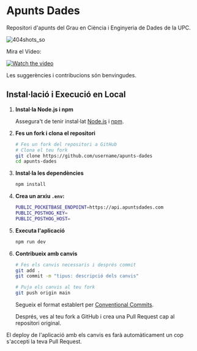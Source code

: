 # Apunts Dades

Repositori d'apunts del Grau en Ciència i Enginyeria de Dades de la UPC.

![404shots_so](https://github.com/user-attachments/assets/e9fbcb66-0c98-46a1-8fe5-9b12271c95db)

Mira el Vídeo:

[![Watch the video](https://img.youtube.com/vi/rlvBrrhoito/maxresdefault.jpg)](https://www.youtube.com/watch?v=rlvBrrhoito)

Les suggerències i contribucions són benvingudes.

## Instal·lació i Execució en Local

1. **Instal·la Node.js i npm**

   Assegura't de tenir instal·lat [Node.js](https://nodejs.org/) i [npm](https://www.npmjs.com/).

2. **Fes un fork i clona el repositori**

   ```sh
   # Fes un fork del repositori a GitHub
   # Clona el teu fork
   git clone https://github.com/username/apunts-dades
   cd apunts-dades
   ```

3. **Instal·la les dependències**

   ```sh
   npm install
   ```

4. **Crea un arxiu `.env`:**

   ```sh
   PUBLIC_POCKETBASE_ENDPOINT=https://api.apuntsdades.com
   PUBLIC_POSTHOG_KEY=
   PUBLIC_POSTHOG_HOST=
   ```

5. **Executa l'aplicació**

   ```sh
   npm run dev
   ```

6. **Contribueix amb canvis**

   ```sh
   # Fes els canvis necessaris i després commit
   git add .
   git commit -m "tipus: descripció dels canvis"

   # Puja els canvis al teu fork
   git push origin main
   ```

   Segueix el format establert per [Conventional Commits](https://www.conventionalcommits.org/).

   Després, ves al teu fork a GitHub i crea una Pull Request cap al repositori original.

El deploy de l'aplicació amb els canvis es farà automàticament un cop s'accepti la teva Pull Request.

